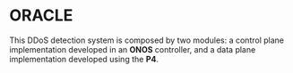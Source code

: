 # ORACLE

This DDoS detection system is composed by two modules: a control plane implementation developed in an **ONOS** controller, and a data plane implementation developed using the **P4**. 
